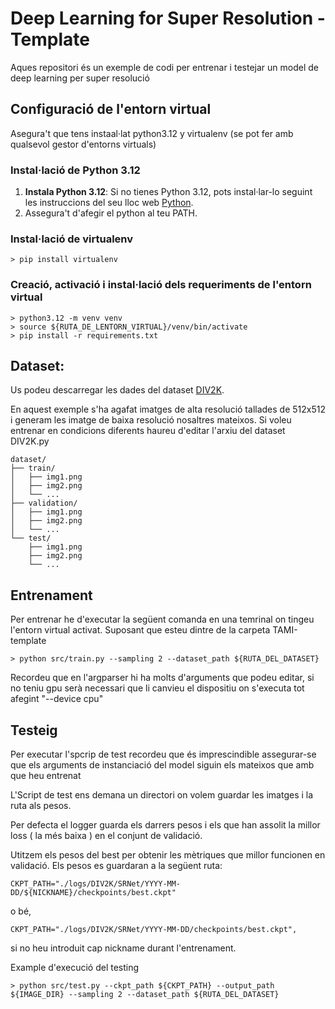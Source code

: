 # Deep Learning for Super Resolution - Template 

Aques repositori és un exemple de codi per entrenar i testejar un model de deep learning per super resolució

## Configuració de l'entorn virtual

Asegura't que tens instaal·lat python3.12 y virtualenv (se pot fer amb qualsevol gestor d'entorns virtuals)

### Instal·lació de Python 3.12

1. **Instala Python 3.12**: Si no tienes Python 3.12, pots instal·lar-lo seguint les instruccions del seu lloc web [Python](https://www.python.org/downloads/).
2. Assegura't d'afegir el python al teu PATH.

### Instal·lació de virtualenv
```plaintext
> pip install virtualenv
```
### Creació, activació i instal·lació dels requeriments de l'entorn virtual
```plaintext
> python3.12 -m venv venv
> source ${RUTA_DE_LENTORN_VIRTUAL}/venv/bin/activate
> pip install -r requirements.txt
```

## Dataset:

Us podeu descarregar les dades del dataset [DIV2K](https://data.vision.ee.ethz.ch/cvl/DIV2K/).

En aquest exemple s'ha agafat imatges de alta resolució tallades de 512x512 i generam les imatge de baixa resolució nosaltres mateixos.
Si voleu entrenar en condicions diferents haureu d'editar l'arxiu del dataset DIV2K.py

```plaintext
dataset/
├── train/
│   ├── img1.png
│   ├── img2.png
│   └── ...
├── validation/
│   ├── img1.png
│   ├── img2.png
│   └── ...
└── test/
    ├── img1.png
    ├── img2.png
    └── ...
```
## Entrenament

Per entrenar he d'executar la següent comanda en una temrinal on tingeu l'entorn virtual activat. Suposant que esteu dintre de la carpeta TAMI-template
```plaintext
> python src/train.py --sampling 2 --dataset_path ${RUTA_DEL_DATASET}
```
Recordeu que en l'argparser hi ha molts d'arguments que podeu editar, si no teniu gpu serà necessari que li canvieu el dispositiu on s'executa tot afegint "--device cpu"

## Testeig

Per executar l'spcrip de test recordeu que és imprescindible assegurar-se que els arguments de instanciació del model siguin els mateixos que amb que heu entrenat 

L'Script de test ens demana un directori on volem guardar les imatges i la ruta als pesos.

Per defecta el logger guarda els darrers pesos i els que han assolit la millor loss ( la més baixa ) en el conjunt de validació. 

Utitzem els pesos del best per obtenir les mètriques que millor funcionen en validació.
Els pesos es guardaran a la següent ruta:

```plaintext
CKPT_PATH="./logs/DIV2K/SRNet/YYYY-MM-DD/${NICKNAME}/checkpoints/best.ckpt"
```
o bé,
```plaintext
CKPT_PATH="./logs/DIV2K/SRNet/YYYY-MM-DD/checkpoints/best.ckpt",
```
si no heu introduit cap nickname durant l'entrenament.

Example d'execució del testing
```plaintext
> python src/test.py --ckpt_path ${CKPT_PATH} --output_path ${IMAGE_DIR} --sampling 2 --dataset_path ${RUTA_DEL_DATASET}
```


